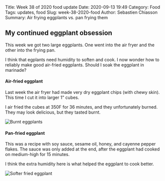 Title: Week 38 of 2020 food update
Date: 2020-09-13 19:49
Category: Food
Tags: updates, food
Slug: week-38-2020-food
Author: Sebastien Chiasson
Summary: Air frying eggplants vs. pan frying them

## My continued eggplant obsession

This week we got two large eggplants. One went into the air fryer and the other into the frying pan.

I think that egplants need humidity to soften and cook. I now wonder how to reliably make good air-fried eggplants. Should I soak the eggplant in marinade?

#### Air-fried eggplant

Last week the air fryer had made very dry eggplant chips (with chewy skin). This time I cut it into larger 1" cubes.

I air fried the cubes at 350F for 36 minutes, and they unfortunately burned. They may look delicious, but they tasted burnt.

![Burnt eggplants]({static}images/updates/38/20200908_180141.jpg)

#### Pan-fried eggplant

This was a recipe with soy sauce, sesame oil, honey, and cayenne pepper flakes. The sauce was only added at the end, after the eggplant had cooked on medium-high for 15 minutes.

I think the extra humidity here is what helped the eggplant to cook better.

![Softer fried eggplant]({static}images/updates/38/20200908_180151.jpg)

